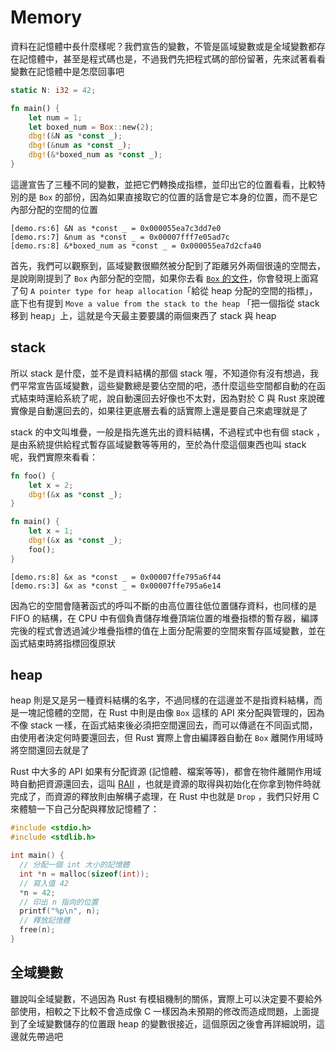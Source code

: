 Memory
======

資料在記憶體中長什麼樣呢？我們宣告的變數，不管是區域變數或是全域變數都存在記憶體中，甚至是程式碼也是，不過我們先把程式碼的部份留著，先來試著看看變數在記憶體中是怎麼回事吧

```rust
static N: i32 = 42;

fn main() {
    let num = 1;
    let boxed_num = Box::new(2);
    dbg!(&N as *const _);
    dbg!(&num as *const _);
    dbg!(&*boxed_num as *const _);
}
```

這邊宣告了三種不同的變數，並把它們轉換成指標，並印出它的位置看看，比較特別的是 `Box` 的部份，因為如果直接取它的位置的話會是它本身的位置，而不是它內部分配的空間的位置

```plain
[demo.rs:6] &N as *const _ = 0x000055ea7c3dd7e0
[demo.rs:7] &num as *const _ = 0x00007fff7e05ad7c
[demo.rs:8] &*boxed_num as *const _ = 0x000055ea7d2cfa40
```

首先，我們可以觀察到，區域變數很顯然被分配到了距離另外兩個很遠的空間去，是說剛剛提到了 `Box` 內部分配的空間，如果你去看 [`Box` 的文件][box-doc]，你會發現上面寫了句 `A pointer type for heap allocation`「給從 heap 分配的空間的指標」，底下也有提到 `Move a value from the stack to the heap` 「把一個指從 stack 移到 heap」上，這就是今天最主要要講的兩個東西了 stack 與 heap

[box-doc]: https://doc.rust-lang.org/stable/std/boxed/index.html

stack
-----

所以 stack 是什麼，並不是資料結構的那個 stack 喔，不知道你有沒有想過，我們平常宣告區域變數，這些變數總是要佔空間的吧，憑什麼這些空間都自動的在函式結束時還給系統了呢，說自動還回去好像也不太對，因為對於 C 與 Rust 來說確實像是自動還回去的，如果往更底層去看的話實際上還是要自己來處理就是了

stack 的中文叫堆疊，一般是指先進先出的資料結構，不過程式中也有個 stack ，是由系統提供給程式暫存區域變數等等用的，至於為什麼這個東西也叫 stack 呢，我們實際來看看：

```rust
fn foo() {
    let x = 2;
    dbg!(&x as *const _);
}

fn main() {
    let x = 1;
    dbg!(&x as *const _);
    foo();
}
```

```plain
[demo.rs:8] &x as *const _ = 0x00007ffe795a6f44
[demo.rs:3] &x as *const _ = 0x00007ffe795a6e14
```

因為它的空間會隨著函式的呼叫不斷的由高位置往低位置儲存資料，也同樣的是 FIFO 的結構，在 CPU 中有個負責儲存堆疊頂端位置的堆疊指標的暫存器，編譯完後的程式會透過減少堆疊指標的值在上面分配需要的空間來暫存區域變數，並在函式結束時將指標回復原狀

heap
----

heap 則是又是另一種資料結構的名字，不過同樣的在這邊並不是指資料結構，而是一塊記憶體的空間，在 Rust 中則是由像 `Box` 這樣的 API 來分配與管理的，因為不像 stack 一樣，在函式結束後必須把空間還回去，而可以傳遞在不同函式間，由使用者決定何時要還回去，但 Rust 實際上會由編譯器自動在 `Box` 離開作用域時將空間還回去就是了

Rust 中大多的 API 如果有分配資源 (記憶體、檔案等等)，都會在物件離開作用域時自動把資源還回去，這叫 [RAII][RAII] ，也就是資源的取得與初始化在你拿到物件時就完成了，而資源的釋放則由解構子處理，在 Rust 中也就是 `Drop` ，我們只好用 C 來體驗一下自己分配與釋放記憶體了：

[RAII]: https://zh.wikipedia.org/zh-tw/RAII

```c
#include <stdio.h>
#include <stdlib.h>

int main() {
  // 分配一個 int 大小的記憶體
  int *n = malloc(sizeof(int));
  // 寫入值 42
  *n = 42;
  // 印出 n 指向的位置
  printf("%p\n", n);
  // 釋放記憶體
  free(n);
}
```

全域變數
--------

雖說叫全域變數，不過因為 Rust 有模組機制的關係，實際上可以決定要不要給外部使用，相較之下比較不會造成像 C 一樣因為未預期的修改而造成問題，上面提到了全域變數儲存的位置跟 heap 的變數很接近，這個原因之後會再詳細說明，這邊就先帶過吧
